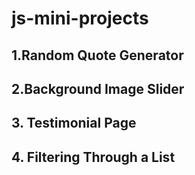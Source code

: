 # js-mini-projects

## 1.Random Quote Generator

## 2.Background Image Slider

## 3. Testimonial Page

## 4. Filtering Through a List
